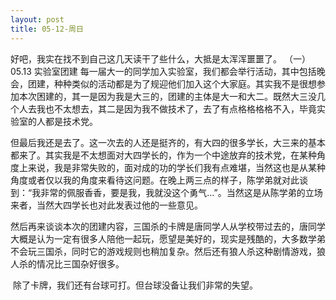 ```yaml
---
layout: post
title: 05-12-周日
---
```




好吧，我实在找不到自己这几天读干了些什么，大抵是太浑浑噩噩了。
	（一）05.13 实验室团建
	每一届大一的同学加入实验室，我们都会举行活动，其中包括晚会，团建，种种类似的活动都是为了规迎他们加入这个大家庭。其实我不是很想参加本次困建的，其一是因为我是大三的，团建的主体是大一和大二。既然大三没几个人去我也不太想去，其二是因为我不做技术了，去了有点格格格格不入，毕竟实验室的人都是技术党。

​	但最后我还是去了。这一次去的人还是挺齐的，有大四的很多学长，大三来的基本都来了。其实我是不太想面对大四学长的，作为一个中途放弃的技术党，在某种角度上来说，我是非常失败的，面对成的功的学长们我有点难堪，当然这也是从某种角度或者仅以我的角度来看待这问题。在晚上两三点的样子，陈学弟就对此谈到：“我非常的佩服香香，要是我，我就没这个勇气…”。当然这是从陈学弟的立场来者，当然大四学长也对此发表过他的一些意见。

​	然后再来谈谈本次的团建内容，三国杀的卡牌是唐同学人从学校带过去的，唐同学大概是认为一定有很多人陪他一起玩，愿望是美好的，现实是残酷的，大多数学弟不会玩三国杀，同时它的游戏规则也稍加复杂。然后还有狼人杀这种剧情游戏，狼人杀的情况比三国杂好很多。

​	除了卡牌，我们还有台球可打。但台球没备让我们非常的失望。

